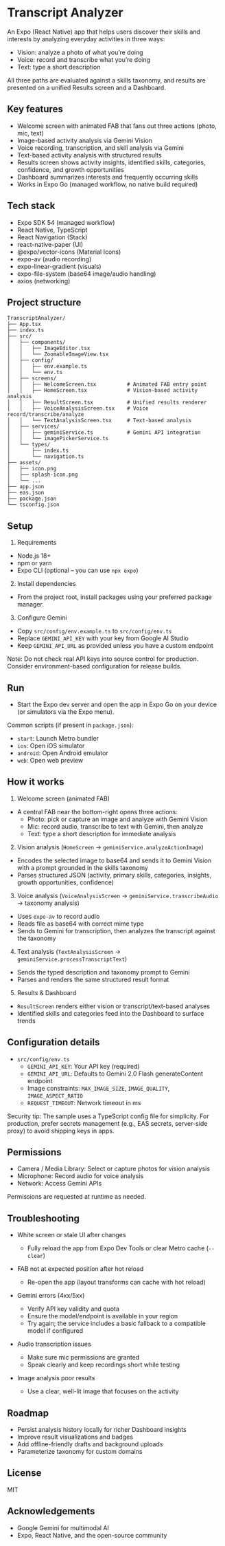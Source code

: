# Transcript Analyzer

An Expo (React Native) app that helps users discover their skills and interests by analyzing everyday activities in three ways:

- Vision: analyze a photo of what you’re doing
- Voice: record and transcribe what you’re doing
- Text: type a short description

All three paths are evaluated against a skills taxonomy, and results are presented on a unified Results screen and a Dashboard.

## Key features

- Welcome screen with animated FAB that fans out three actions (photo, mic, text)
- Image-based activity analysis via Gemini Vision
- Voice recording, transcription, and skill analysis via Gemini
- Text-based activity analysis with structured results
- Results screen shows activity insights, identified skills, categories, confidence, and growth opportunities
- Dashboard summarizes interests and frequently occurring skills
- Works in Expo Go (managed workflow, no native build required)

## Tech stack

- Expo SDK 54 (managed workflow)
- React Native, TypeScript
- React Navigation (Stack)
- react-native-paper (UI)
- @expo/vector-icons (Material Icons)
- expo-av (audio recording)
- expo-linear-gradient (visuals)
- expo-file-system (base64 image/audio handling)
- axios (networking)

## Project structure

```
TranscriptAnalyzer/
├── App.tsx
├── index.ts
├── src/
│   ├── components/
│   │   ├── ImageEditor.tsx
│   │   └── ZoomableImageView.tsx
│   ├── config/
│   │   ├── env.example.ts
│   │   └── env.ts
│   ├── screens/
│   │   ├── WelcomeScreen.tsx          # Animated FAB entry point
│   │   ├── HomeScreen.tsx             # Vision-based activity analysis
│   │   ├── ResultScreen.tsx           # Unified results renderer
│   │   ├── VoiceAnalysisScreen.tsx    # Voice record/transcribe/analyze
│   │   └── TextAnalysisScreen.tsx     # Text-based analysis
│   ├── services/
│   │   ├── geminiService.ts           # Gemini API integration
│   │   └── imagePickerService.ts
│   └── types/
│       ├── index.ts
│       └── navigation.ts
├── assets/
│   ├── icon.png
│   ├── splash-icon.png
│   └── ...
├── app.json
├── eas.json
├── package.json
└── tsconfig.json
```

## Setup

1. Requirements

- Node.js 18+
- npm or yarn
- Expo CLI (optional – you can use `npx expo`)

2. Install dependencies

- From the project root, install packages using your preferred package manager.

3. Configure Gemini

- Copy `src/config/env.example.ts` to `src/config/env.ts`
- Replace `GEMINI_API_KEY` with your key from Google AI Studio
- Keep `GEMINI_API_URL` as provided unless you have a custom endpoint

Note: Do not check real API keys into source control for production. Consider environment-based configuration for release builds.

## Run

- Start the Expo dev server and open the app in Expo Go on your device (or simulators via the Expo menu).

Common scripts (if present in `package.json`):

- `start`: Launch Metro bundler
- `ios`: Open iOS simulator
- `android`: Open Android emulator
- `web`: Open web preview

## How it works

1. Welcome screen (animated FAB)

- A central FAB near the bottom-right opens three actions:
  - Photo: pick or capture an image and analyze with Gemini Vision
  - Mic: record audio, transcribe to text with Gemini, then analyze
  - Text: type a short description for immediate analysis

2. Vision analysis (`HomeScreen` → `geminiService.analyzeActionImage`)

- Encodes the selected image to base64 and sends it to Gemini Vision with a prompt grounded in the skills taxonomy
- Parses structured JSON (activity, primary skills, categories, insights, growth opportunities, confidence)

3. Voice analysis (`VoiceAnalysisScreen` → `geminiService.transcribeAudio` → taxonomy analysis)

- Uses `expo-av` to record audio
- Reads file as base64 with correct mime type
- Sends to Gemini for transcription, then analyzes the transcript against the taxonomy

4. Text analysis (`TextAnalysisScreen` → `geminiService.processTranscriptText`)

- Sends the typed description and taxonomy prompt to Gemini
- Parses and renders the same structured result format

5. Results & Dashboard

- `ResultScreen` renders either vision or transcript/text-based analyses
- Identified skills and categories feed into the Dashboard to surface trends

## Configuration details

- `src/config/env.ts`
  - `GEMINI_API_KEY`: Your API key (required)
  - `GEMINI_API_URL`: Defaults to Gemini 2.0 Flash generateContent endpoint
  - Image constraints: `MAX_IMAGE_SIZE`, `IMAGE_QUALITY`, `IMAGE_ASPECT_RATIO`
  - `REQUEST_TIMEOUT`: Network timeout in ms

Security tip: The sample uses a TypeScript config file for simplicity. For production, prefer secrets management (e.g., EAS secrets, server-side proxy) to avoid shipping keys in apps.

## Permissions

- Camera / Media Library: Select or capture photos for vision analysis
- Microphone: Record audio for voice analysis
- Network: Access Gemini APIs

Permissions are requested at runtime as needed.

## Troubleshooting

- White screen or stale UI after changes

  - Fully reload the app from Expo Dev Tools or clear Metro cache (`--clear`)

- FAB not at expected position after hot reload

  - Re-open the app (layout transforms can cache with hot reload)

- Gemini errors (4xx/5xx)

  - Verify API key validity and quota
  - Ensure the model/endpoint is available in your region
  - Try again; the service includes a basic fallback to a compatible model if configured

- Audio transcription issues

  - Make sure mic permissions are granted
  - Speak clearly and keep recordings short while testing

- Image analysis poor results
  - Use a clear, well-lit image that focuses on the activity

## Roadmap

- Persist analysis history locally for richer Dashboard insights
- Improve result visualizations and badges
- Add offline-friendly drafts and background uploads
- Parameterize taxonomy for custom domains

## License

MIT

## Acknowledgements

- Google Gemini for multimodal AI
- Expo, React Native, and the open-source community
